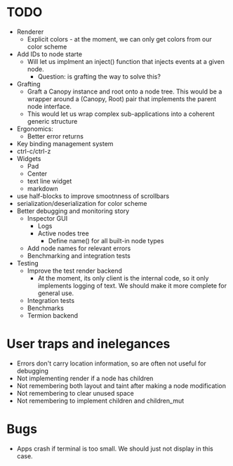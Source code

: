 
# TODO

- Renderer
  - Explicit colors - at the moment, we can only get colors from our color scheme
- Add IDs to node starte
  - Will let us implment an inject() function that injects events at a given node.
    - Question: is grafting the way to solve this?
- Grafting
  - Graft a Canopy instance and root onto a node tree. This would be a wrapper
    around a (Canopy, Root) pair that implements the parent node interface.
  - This would let us wrap complex sub-applications into a coherent generic
    structure
- Ergonomics:
  - Better error returns
- Key binding management system
- ctrl-c/ctrl-z
- Widgets
  - Pad
  - Center
  - text line widget
  - markdown
- use half-blocks to improve smootnness of scrollbars
- serialization/deserialization for color scheme
- Better debugging and monitoring story
  - Inspector GUI
    - Logs
    - Active nodes tree
      - Define name() for all built-in node types
  - Add node names for relevant errors
  - Benchmarking and integration tests
- Testing
  - Improve the test render backend
    - At the moment, its only client is the internal code, so it only implements
      logging of text. We should make it more complete for general use.
  - Integration tests
  - Benchmarks
  - Termion backend


# User traps and inelegances

  - Errors don't carry location information, so are often not useful for debugging
  - Not implementing render if a node has children
  - Not remembering both layout and taint after making a node modification
  - Not remembering to clear unused space
  - Not remembering to implement children and children_mut

# Bugs

  - Apps crash if terminal is too small. We should just not display in this case.